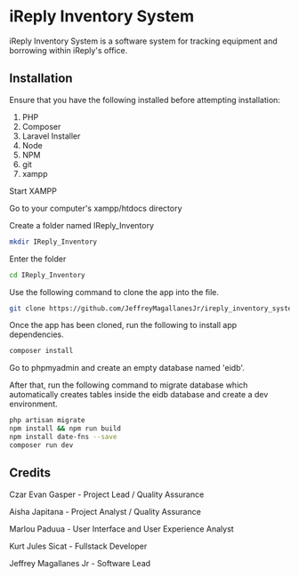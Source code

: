 # iReply Inventory System

iReply Inventory System is a software system for tracking equipment and borrowing within iReply's office.

## Installation

Ensure that you have the following installed before attempting installation:
1. PHP
2. Composer
3. Laravel Installer
4. Node
5. NPM
6. git
7. xampp

Start XAMPP

Go to your computer's xampp/htdocs directory

Create a folder named IReply_Inventory

```bash
mkdir IReply_Inventory
```

Enter the folder
```bash
cd IReply_Inventory
```

Use the following command to clone the app into the file.

```bash
git clone https://github.com/JeffreyMagallanesJr/ireply_inventory_system.git .
```

Once the app has been cloned, run the following to install app dependencies.

```bash
composer install
```
Go to phpmyadmin and create an empty database named 'eidb'.

After that, run the following command to migrate database which automatically creates tables inside the eidb database and create a dev environment.

```bash
php artisan migrate
npm install && npm run build
npm install date-fns --save
composer run dev
```

## Credits
Czar Evan Gasper - Project Lead / Quality Assurance

Aisha Japitana - Project Analyst / Quality Assurance

Marlou Paduua - User Interface and User Experience Analyst

Kurt Jules Sicat - Fullstack Developer

Jeffrey Magallanes Jr - Software Lead